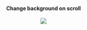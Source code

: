<div align="center">

#### Change background on scroll

![](https://i.postimg.cc/mrmSyghH/project1.gif)

</div>

